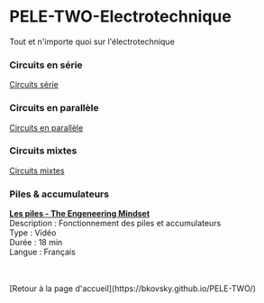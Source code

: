 # PELE-TWO-Electrotechnique
Tout et n'importe quoi sur l'électrotechnique

### Circuits en série
[Circuits série](url)

### Circuits en parallèle
[Circuits en parallèle](url)

### Circuits mixtes
[Circuits mixtes](url)

### Piles & accumulateurs
[<b>Les piles - The Engeneering Mindset</b>](https://www.youtube.com/watch?v=boFwdeTY3-g)<br>
Description : Fonctionnement des piles et accumulateurs<br>
Type : Vidéo<br>
Durée : 18 min<br>
Langue : Français<br>

<br>
<br>
[Retour à la page d'accueil](https://bkovsky.github.io/PELE-TWO/)
